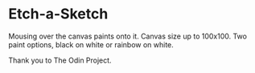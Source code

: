 # Etch-a-Sketch

Mousing over the canvas paints onto it.
Canvas size up to 100x100.
Two paint options, black on white or rainbow on white.

Thank you to The Odin Project.

